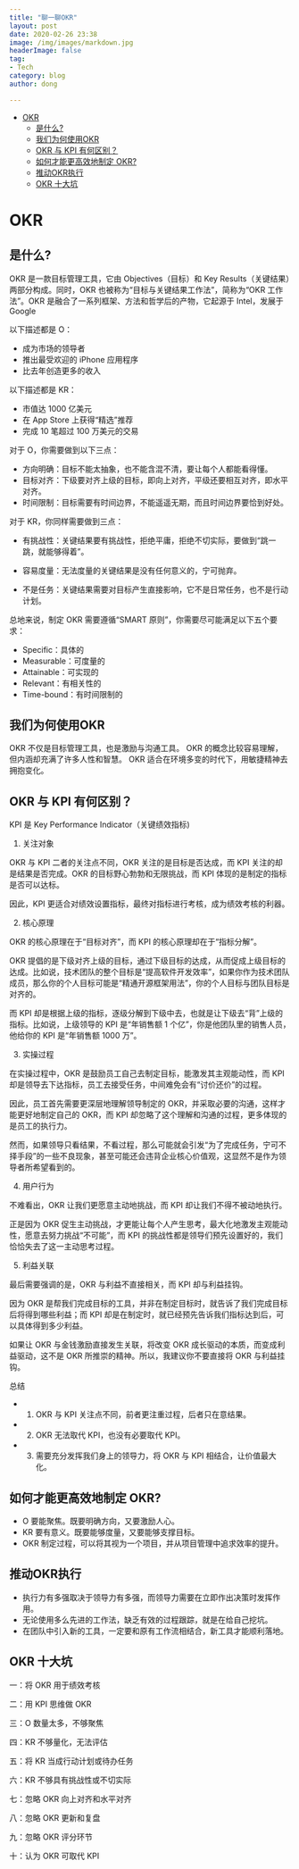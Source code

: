 ```yaml
---
title: "聊一聊OKR"
layout: post
date: 2020-02-26 23:38
image: /img/images/markdown.jpg
headerImage: false
tag:
- Tech
category: blog
author: dong

---
```

- [OKR](#okr)
    - [是什么?](#是什么)
    - [我们为何使用OKR](#我们为何使用okr)
    - [OKR 与 KPI 有何区别？](#okr-与-kpi-有何区别)
    - [如何才能更高效地制定 OKR?](#如何才能更高效地制定-okr)
    - [推动OKR执行](#推动okr执行)
    - [OKR 十大坑](#okr-十大坑)
# OKR

## 是什么?
OKR 是一款目标管理工具，它由 Objectives（目标）和 Key Results（关键结果）两部分构成。同时，OKR 也被称为“目标与关键结果工作法”，简称为“OKR 工作法”。OKR 是融合了一系列框架、方法和哲学后的产物，它起源于 Intel，发展于 Google

以下描述都是 O：

* 成为市场的领导者 <br>
* 推出最受欢迎的 iPhone 应用程序 <br>
* 比去年创造更多的收入 <br>

以下描述都是 KR：

* 市值达 1000 亿美元 <br>
* 在 App Store 上获得“精选”推荐 <br>
* 完成 10 笔超过 100 万美元的交易 <br>

对于 O，你需要做到以下三点：

* 方向明确：目标不能太抽象，也不能含混不清，要让每个人都能看得懂。
* 目标对齐：下级要对齐上级的目标，即向上对齐，平级还要相互对齐，即水平对齐。
* 时间限制：目标需要有时间边界，不能遥遥无期，而且时间边界要恰到好处。

对于 KR，你同样需要做到三点：

* 有挑战性：关键结果要有挑战性，拒绝平庸，拒绝不切实际，要做到“跳一跳，就能够得着”。

* 容易度量：无法度量的关键结果是没有任何意义的，宁可抛弃。 <br>
* 不是任务：关键结果需要对目标产生直接影响，它不是日常任务，也不是行动计划。 <br>

总地来说，制定 OKR 需要遵循“SMART 原则”，你需要尽可能满足以下五个要求：

* Specific：具体的
* Measurable：可度量的
* Attainable：可实现的
* Relevant：有相关性的
* Time-bound：有时间限制的

## 我们为何使用OKR

OKR 不仅是目标管理工具，也是激励与沟通工具。
OKR 的概念比较容易理解，但内涵却充满了许多人性和智慧。
OKR 适合在环境多变的时代下，用敏捷精神去拥抱变化。

## OKR 与 KPI 有何区别？

KPI 是 Key Performance Indicator（关键绩效指标)

1. 关注对象

OKR 与 KPI 二者的关注点不同，OKR 关注的是目标是否达成，而 KPI 关注的却是结果是否完成。OKR 的目标野心勃勃和无限挑战，而 KPI 体现的是制定的指标是否可以达标。

因此，KPI 更适合对绩效设置指标，最终对指标进行考核，成为绩效考核的利器。

2. 核心原理

OKR 的核心原理在于“目标对齐”，而 KPI 的核心原理却在于“指标分解”。

OKR 提倡的是下级对齐上级的目标，通过下级目标的达成，从而促成上级目标的达成。比如说，技术团队的整个目标是“提高软件开发效率”，如果你作为技术团队成员，那么你的个人目标可能是“精通开源框架用法”，你的个人目标与团队目标是对齐的。

而 KPI 却是根据上级的指标，逐级分解到下级中去，也就是让下级去“背”上级的指标。比如说，上级领导的 KPI 是“年销售额 1 个亿”，你是他团队里的销售人员，他给你的 KPI 是“年销售额 1000 万”。

3. 实操过程

在实操过程中，OKR 是鼓励员工自己去制定目标，能激发其主观能动性，而 KPI 却是领导去下达指标，员工去接受任务，中间难免会有“讨价还价”的过程。

因此，员工首先需要更深层地理解领导制定的 OKR，并采取必要的沟通，这样才能更好地制定自己的 OKR，而 KPI 却忽略了这个理解和沟通的过程，更多体现的是员工的执行力。

然而，如果领导只看结果，不看过程，那么可能就会引发“为了完成任务，宁可不择手段”的一些不良现象，甚至可能还会违背企业核心价值观，这显然不是作为领导者所希望看到的。

4. 用户行为

不难看出，OKR 让我们更愿意主动地挑战，而 KPI 却让我们不得不被动地执行。

正是因为 OKR 促生主动挑战，才更能让每个人产生思考，最大化地激发主观能动性，愿意去努力挑战“不可能”，而 KPI 的挑战性都是领导们预先设置好的，我们恰恰失去了这一主动思考过程。

5. 利益关联

最后需要强调的是，OKR 与利益不直接相关，而 KPI 却与利益挂钩。

因为 OKR 是帮我们完成目标的工具，并非在制定目标时，就告诉了我们完成目标后将得到哪些利益；而 KPI 却是在制定时，就已经预先告诉我们指标达到后，可以具体得到多少利益。

如果让 OKR 与金钱激励直接发生关联，将改变 OKR 成长驱动的本质，而变成利益驱动，这不是 OKR 所推崇的精神。所以，我建议你不要直接将 OKR 与利益挂钩。


总结

* 1. OKR 与 KPI 关注点不同，前者更注重过程，后者只在意结果。
* 2. OKR 无法取代 KPI，也没有必要取代 KPI。
* 3. 需要充分发挥我们身上的领导力，将 OKR 与 KPI 相结合，让价值最大化。

## 如何才能更高效地制定 OKR?
* O 要能聚焦。既要明确方向，又要激励人心。
* KR 要有意义。既要能够度量，又要能够支撑目标。
* OKR 制定过程，可以将其视为一个项目，并从项目管理中追求效率的提升。

## 推动OKR执行

* 执行力有多强取决于领导力有多强，而领导力需要在立即作出决策时发挥作用。
* 无论使用多么先进的工作法，缺乏有效的过程跟踪，就是在给自己挖坑。
* 在团队中引入新的工具，一定要和原有工作流相结合，新工具才能顺利落地。

## OKR 十大坑

一：将 OKR 用于绩效考核

二：用 KPI 思维做 OKR

三：O 数量太多，不够聚焦

四：KR 不够量化，无法评估

五：将 KR 当成行动计划或待办任务

六：KR 不够具有挑战性或不切实际

七：忽略 OKR 向上对齐和水平对齐

八：忽略 OKR 更新和复盘

九：忽略 OKR 评分环节

十：认为 OKR 可取代 KPI
